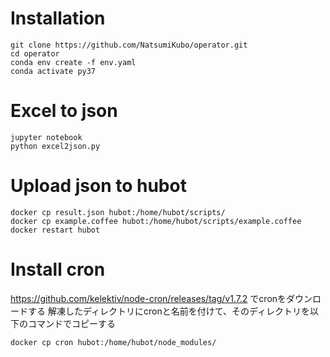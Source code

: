 # Installation
```
git clone https://github.com/NatsumiKubo/operator.git
cd operator
conda env create -f env.yaml
conda activate py37
```

# Excel to json
```
jupyter notebook
python excel2json.py
```

# Upload json to hubot
```
docker cp result.json hubot:/home/hubot/scripts/
docker cp example.coffee hubot:/home/hubot/scripts/example.coffee
docker restart hubot
```

# Install cron
https://github.com/kelektiv/node-cron/releases/tag/v1.7.2 でcronをダウンロードする
解凍したディレクトリにcronと名前を付けて、そのディレクトリを以下のコマンドでコピーする
```
docker cp cron hubot:/home/hubot/node_modules/
```
